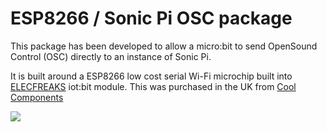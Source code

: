 # ESP8266 / Sonic Pi OSC package

This package has been developed to allow a micro:bit to send OpenSound Control (OSC) directly to an instance of Sonic Pi.

It is built around a ESP8266 low cost serial Wi-Fi microchip built into [ELECFREAKS](https://www.elecfreaks.com/store/) iot:bit module. This was purchased in the UK from [Cool Components](https://coolcomponents.co.uk/products/iot-bit-for-bbc-micro-bit) 

![](https://github.com/RBilsland/pxt-sonicpiosc/blob/master/iotbit.jpg)